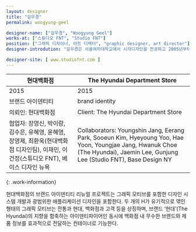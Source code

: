 ```yaml
---
layout: designer
title: "길우경"
permalink: woogyung-geel

designer-name: ["길우경", "Woogyung Geel"]
works-at: ["스튜디오 FNT", "Studio FNT"]
position: ["그래픽 디자이너, 아트 디렉터", "graphic designer, art director"]
designer-introdution: "길우경은 서울여자대학교에서 시각디자인을 전공하고 2005년부터 디자인사이에서 인턴을 거쳐 디자이너로 일했다. 2006년부터 스튜디오 FNT의 일원으로 합류했으며 2011년에는 TWL을 설립했다."

designer-site: [ www.studiofnt.com ]
---
```


| 현대백화점 | The Hyundai Department Store |
|----------------|----------------|
| 2015 | 2015 |
| 브랜드 아이덴티티 | brand identity |
| 의뢰인: 현대백화점 | Client: The Hyundai Department Store |
| 협업자: 장영신, 박이랑, 김수은, 유혜영, 윤혜영, 장영제, 최환욱(현대백화점 디자인팀), 이재민, 이건정(스튜디오 FNT), 베이스 디자인 뉴욕 | Collaborators: Youngshin Jang, Eerang Park, Sooeun Kim, Hyeyoung Yoo, Hae Yoon, Youngjae Jang, Hwanuk Choe (The Hyundai), Jaemin Lee, Gunjung Lee (Studio FNT), Base Design NY |
{: .work-information}

현대백화점의 브랜드 아이덴티티 리뉴얼 프로젝트는 그래픽 모티브를 포함한 디자인 시스템 개발과 광범위한 애플리케이션 디자인을 포함한다. 두 개의 H가 유기적으로 엮인 형태의 그래픽 모티브는 전통과 현대, 백화점과 고객 등을 상징하며, 브랜드 ‘현대’(The Hyundai)의 지향을 함축하는 아이덴티파이어인 동시에 백화점 내 무수한 브랜드와 제품 정보를 효과적으로 전달하는 컨테이너로 기능한다.
